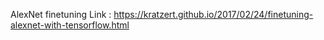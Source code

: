 AlexNet finetuning
Link : https://kratzert.github.io/2017/02/24/finetuning-alexnet-with-tensorflow.html

<!-- alex_code.py and alex_data.py are generated using -->

